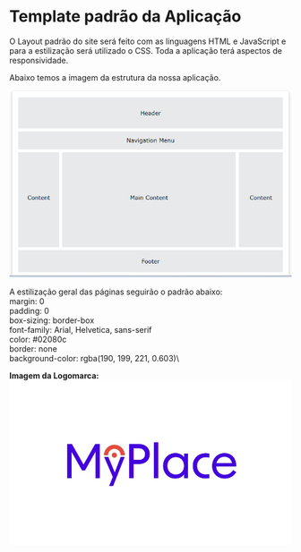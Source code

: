 # Template padrão da Aplicação
O Layout padrão do site será feito com as linguagens HTML e JavaScript e para a estilização será utilizado o CSS. Toda a aplicação terá aspectos de responsividade.

Abaixo temos a imagem da estrutura da nossa aplicação.

![Layout da pagina](/documentos/img/LayoutPagina.png)

A estilização geral das páginas seguirão o padrão abaixo:\
margin: 0\
padding: 0\
box-sizing: border-box\
font-family: Arial, Helvetica, sans-serif\
color: #02080c\
border: none\
background-color: rgba(190, 199, 221, 0.603)\

**Imagem da Logomarca:**
![Logomarca](/documentos/img/Logomarca.jpeg)


